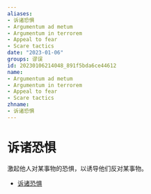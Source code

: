 ```yaml
---
aliases:
- 诉诸恐惧
- Argumentum ad metum
- Argumentum in terrorem
- Appeal to fear
- Scare tactics
date: "2023-01-06"
groups: 谬误
id: 20230106214048_891f5bda6ce44612
name:
- Argumentum ad metum
- Argumentum in terrorem
- Appeal to fear
- Scare tactics
zhname:
- 诉诸恐惧
---
```


# 诉诸恐惧

激起他人对某事物的恐惧，以诱导他们反对某事物。

* [诉诸恐惧](https://zh.wikipedia.org/wiki/%E8%A8%B4%E8%AB%B8%E6%81%90%E6%87%BC)
